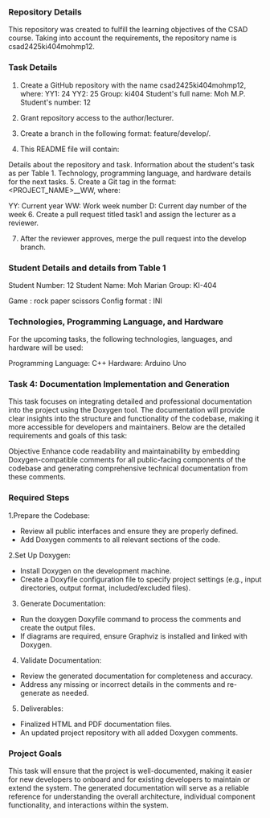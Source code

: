 ### Repository Details
This repository was created to fulfill the learning objectives of the CSAD course. Taking into account the requirements, the repository name is csad2425ki404mohmp12.

### Task Details
1. Create a GitHub repository with the nаme csad2425ki404mohmp12, where:
YY1: 24
YY2: 25
Group: ki404
Student's full name: Moh M.P.
Student's number: 12
2. Grant repository access to the author/lecturer.

3. Create a branch in the following format: feature/develop/<task number>.

4. This README file will contain:

Details about the repository and task.
Information about the student's task as per Table 1.
Technology, programming language, and hardware details for the next tasks.
5. Create a Git tag in the format: <PROJECT_NAME>_<VERSION>_WW<YYWWD>, where:

YY: Current year
WW: Work week number
D: Current day number of the week
6. Create a pull request titled task1 and assign the lecturer as a reviewer.

7. After the reviewer approves, merge the pull request into the develop branch.

### Student Details and details from Table 1
Student Number: 12
Student Name: Moh Marian
Group: KI-404

Game : rock paper scissors
Config format : INI

### Technologies, Programming Language, and Hardware
For the upcoming tasks, the following technologies, languages, and hardware will be used:

Programming Language: C++
Hardware: Arduino Uno

### Task 4: Documentation Implementation and Generation

This task focuses on integrating detailed and professional documentation into the project using the Doxygen tool. The documentation will provide clear insights into the structure and functionality of the codebase, making it more accessible for developers and maintainers. Below are the detailed requirements and goals of this task:

Objective
Enhance code readability and maintainability by embedding Doxygen-compatible comments for all public-facing components of the codebase and generating comprehensive technical documentation from these comments.

### Required Steps

1.Prepare the Codebase:
- Review all public interfaces and ensure they are properly defined.
- Add Doxygen comments to all relevant sections of the code.

2.Set Up Doxygen:
- Install Doxygen on the development machine.
- Create a Doxyfile configuration file to specify project settings (e.g., input directories, output format, included/excluded files).

3. Generate Documentation:
- Run the doxygen Doxyfile command to process the comments and create the output files.
- If diagrams are required, ensure Graphviz is installed and linked with Doxygen.

4. Validate Documentation:
- Review the generated documentation for completeness and accuracy.
- Address any missing or incorrect details in the comments and re-generate as needed.

5. Deliverables:
- Finalized HTML and PDF documentation files.
- An updated project repository with all added Doxygen comments.

### Project Goals
This task will ensure that the project is well-documented, making it easier for new developers to onboard and for existing developers to maintain or extend the system. The generated documentation will serve as a reliable reference for understanding the overall architecture, individual component functionality, and interactions within the system.

